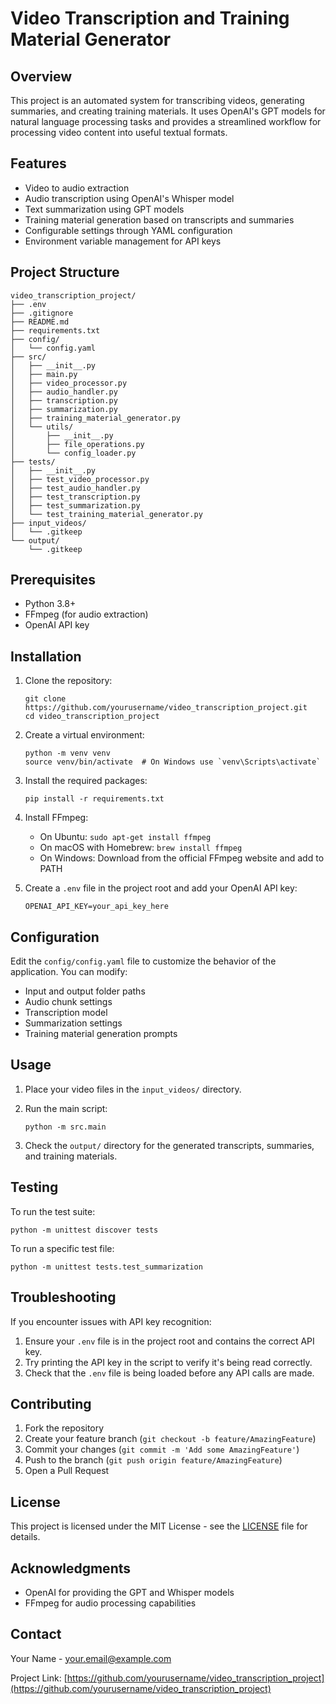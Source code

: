 # Video Transcription and Training Material Generator

## Overview

This project is an automated system for transcribing videos, generating summaries, and creating training materials. It uses OpenAI's GPT models for natural language processing tasks and provides a streamlined workflow for processing video content into useful textual formats.

## Features

- Video to audio extraction
- Audio transcription using OpenAI's Whisper model
- Text summarization using GPT models
- Training material generation based on transcripts and summaries
- Configurable settings through YAML configuration
- Environment variable management for API keys

## Project Structure

```
video_transcription_project/
├── .env
├── .gitignore
├── README.md
├── requirements.txt
├── config/
│   └── config.yaml
├── src/
│   ├── __init__.py
│   ├── main.py
│   ├── video_processor.py
│   ├── audio_handler.py
│   ├── transcription.py
│   ├── summarization.py
│   ├── training_material_generator.py
│   └── utils/
│       ├── __init__.py
│       ├── file_operations.py
│       └── config_loader.py
├── tests/
│   ├── __init__.py
│   ├── test_video_processor.py
│   ├── test_audio_handler.py
│   ├── test_transcription.py
│   ├── test_summarization.py
│   └── test_training_material_generator.py
├── input_videos/
│   └── .gitkeep
└── output/
    └── .gitkeep
```

## Prerequisites

- Python 3.8+
- FFmpeg (for audio extraction)
- OpenAI API key

## Installation

1. Clone the repository:
   ```
   git clone https://github.com/yourusername/video_transcription_project.git
   cd video_transcription_project
   ```

2. Create a virtual environment:
   ```
   python -m venv venv
   source venv/bin/activate  # On Windows use `venv\Scripts\activate`
   ```

3. Install the required packages:
   ```
   pip install -r requirements.txt
   ```

4. Install FFmpeg:
   - On Ubuntu: `sudo apt-get install ffmpeg`
   - On macOS with Homebrew: `brew install ffmpeg`
   - On Windows: Download from the official FFmpeg website and add to PATH

5. Create a `.env` file in the project root and add your OpenAI API key:
   ```
   OPENAI_API_KEY=your_api_key_here
   ```

## Configuration

Edit the `config/config.yaml` file to customize the behavior of the application. You can modify:

- Input and output folder paths
- Audio chunk settings
- Transcription model
- Summarization settings
- Training material generation prompts

## Usage

1. Place your video files in the `input_videos/` directory.

2. Run the main script:
   ```
   python -m src.main
   ```

3. Check the `output/` directory for the generated transcripts, summaries, and training materials.

## Testing

To run the test suite:

```
python -m unittest discover tests
```

To run a specific test file:

```
python -m unittest tests.test_summarization
```

## Troubleshooting

If you encounter issues with API key recognition:

1. Ensure your `.env` file is in the project root and contains the correct API key.
2. Try printing the API key in the script to verify it's being read correctly.
3. Check that the `.env` file is being loaded before any API calls are made.

## Contributing

1. Fork the repository
2. Create your feature branch (`git checkout -b feature/AmazingFeature`)
3. Commit your changes (`git commit -m 'Add some AmazingFeature'`)
4. Push to the branch (`git push origin feature/AmazingFeature`)
5. Open a Pull Request

## License

This project is licensed under the MIT License - see the [LICENSE](LICENSE) file for details.

## Acknowledgments

- OpenAI for providing the GPT and Whisper models
- FFmpeg for audio processing capabilities

## Contact

Your Name - your.email@example.com

Project Link: [https://github.com/yourusername/video_transcription_project](https://github.com/yourusername/video_transcription_project)
